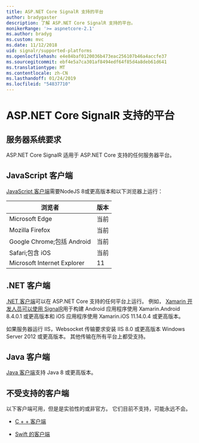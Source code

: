 ```yaml
---
title: ASP.NET Core SignalR 支持的平台
author: bradygaster
description: 了解 ASP.NET Core SignalR 支持的平台。
monikerRange: '>= aspnetcore-2.1'
ms.author: bradyg
ms.custom: mvc
ms.date: 11/12/2018
uid: signalr/supported-platforms
ms.openlocfilehash: e4e84baf0120036b473eac256107b46a4accfe37
ms.sourcegitcommit: ebf4e5a7ca301af8494edf64f85d4a8deb61d641
ms.translationtype: MT
ms.contentlocale: zh-CN
ms.lasthandoff: 01/24/2019
ms.locfileid: "54837710"
---
```

# <a name="aspnet-core-signalr-supported-platforms"></a>ASP.NET Core SignalR 支持的平台

## <a name="server-system-requirements"></a>服务器系统要求

ASP.NET Core SignalR 适用于 ASP.NET Core 支持的任何服务器平台。

## <a name="javascript-client"></a>JavaScript 客户端

[JavaScript 客户端](https://www.npmjs.com/package/@aspnet/signalr)需要NodeJS 8或更高版本和以下浏览器上运行：

| 浏览者                         | 版本 |
| ------------------------------- | ------- |
| Microsoft Edge                  | 当前 |
| Mozilla Firefox                 | 当前 |
| Google Chrome;包括 Android | 当前 |
| Safari;包含 iOS            | 当前 |
| Microsoft Internet Explorer     | 11      |
 
## <a name="net-client"></a>.NET 客户端

[.NET 客户端](https://www.nuget.org/packages/Microsoft.AspNetCore.SignalR/)可以在 ASP.NET Core 支持的任何平台上运行。 例如， [Xamarin 开发人员可以使用 SignalR](https://github.com/aspnet/Announcements/issues/305)用于构建 Android 应用程序使用 Xamarin.Android 8.4.0.1 或更高版本和 iOS 应用程序使用 Xamarin.iOS 11.14.0.4 或更高版本。

如果服务器运行 IIS，Websocket 传输要求安装 IIS 8.0 或更高版本 Windows Server 2012 或更高版本。 其他传输在所有平台上都受支持。

## <a name="java-client"></a>Java 客户端

[Java 客户端](https://search.maven.org/artifact/com.microsoft.aspnet/signalr)支持 Java 8 或更高版本。

## <a name="unsupported-clients"></a>不受支持的客户端

以下客户端可用，但是是实验性的或非官方。 它们目前不支持，可能永远不会。

* [C + + 客户端](https://github.com/aspnet/SignalR/tree/master/clients/cpp)

* [Swift 的客户端](https://github.com/moozzyk/SignalR-Client-Swift)

